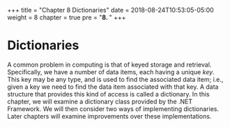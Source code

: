 +++
title = "Chapter 8 Dictionaries"
date = 2018-08-24T10:53:05-05:00
weight = 8
chapter = true
pre = "<b>8. </b>"
+++

# Dictionaries

A common problem in computing is that of keyed storage and retrieval. Specifically, we have a number of data items, each having a unique _key_. This key may be any type, and is used to find the associated data item; i.e., given a key we need to find the data item associated with that key. A data structure that provides this kind of access is called a dictionary. In this chapter, we will examine a dictionary class provided by the .NET Framework. We will then consider two ways of implementing dictionaries. Later chapters will examine improvements over these implementations. 